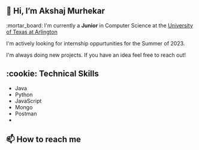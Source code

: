 <link rel="stylesheet" href="https://cdn.jsdelivr.net/gh/devicons/devicon@v2.15.1/devicon.min.css">

<h2> 👋 Hi, I’m Akshaj Murhekar </h2>
<p>:mortar_board: I'm currently a <strong>Junior</strong> in Computer Science at the <a href="https://www.uta.edu/academics/schools-colleges/engineering/academics/departments/cse" target="_blank">University of Texas at Arlington</a></p>
<p>I'm actively looking for internship oppurtunities for the Summer of 2023.</p>
<p>I'm always doing new projects. If you have an idea feel free to reach out!</p>

<h2> :cookie: Technical Skills </h2>
  <ul>
  <li class="skill-icon devicon-javascript-plain">Java</li>
  <li>Python</li>
  <li>JavaScript</li>
  <li>Mongo</li>
  <li>Postman</li>
  <li></li>
  </ul>
  

<h2>📫 How to reach me</h2>

<!---
akshaj02/akshaj02 is a ✨ special ✨ repository because its `README.md` (this file) appears on your GitHub profile.
You can click the Preview link to take a look at your changes.
--->
